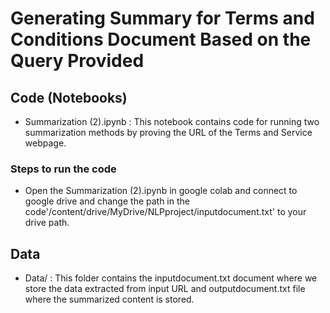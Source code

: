 # Generating Summary for Terms and Conditions Document Based on the Query Provided


## Code (Notebooks)
- Summarization (2).ipynb : This notebook contains code for running two summarization methods by proving the URL of the Terms and Service webpage.

### Steps to run the code
- Open the Summarization (2).ipynb in google colab and connect to google drive and change the path in the code'/content/drive/MyDrive/NLPproject/inputdocument.txt' to your drive path.

## Data
- Data/ : This folder contains the inputdocument.txt document where we store the data extracted from input URL and outputdocument.txt file where the summarized content is stored. 

